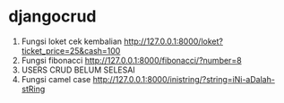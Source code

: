 # djangocrud

1. Fungsi loket cek kembalian http://127.0.0.1:8000/loket?ticket_price=25&cash=100
2. Fungsi fibonacci http://127.0.0.1:8000/fibonacci/?number=8
3. USERS CRUD BELUM SELESAI
4. Fungsi camel case http://127.0.0.1:8000/inistring/?string=iNi-aDalah-stRing
